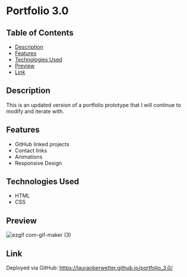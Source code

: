 # Portfolio 3.0

## Table of Contents
- [Description](#description)
- [Features](#features)
- [Technologies Used](#technologies-used)
- [Preview](#preview)
- [Link](#link)

    

## Description
This is an updated version of a portfolio prototype that I will continue to modify and iterate with.

     

## Features
- GitHub linked projects
- Contact links
- Animations
- Responsive Design

   

## Technologies Used
- HTML
- CSS

    

## Preview
![ezgif com-gif-maker (3)](https://user-images.githubusercontent.com/23666524/119439199-8339c280-bce7-11eb-9ad2-7997d8db860d.gif)

   

## Link
Deployed via GitHub: https://lauraoberwetter.github.io/portfolio_3.0/

   
